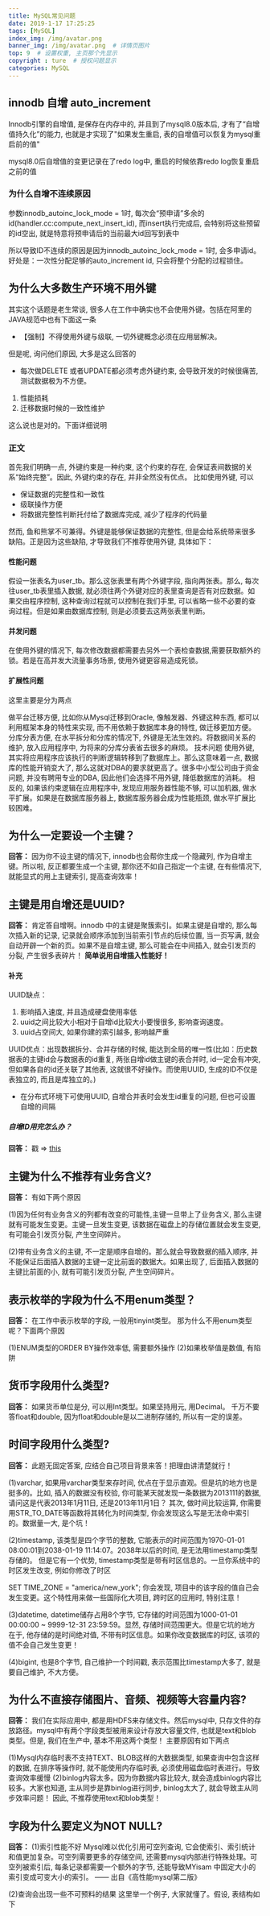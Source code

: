```yaml
---
title: MySQL常见问题
date: 2019-1-17 17:25:25
tags: [MySQL]
index_img: /img/avatar.png
banner_img: /img/avatar.png  # 详情页图片
top: 9  # 设置权重, 主页那个先显示
copyright : ture  # 授权问题显示
categories: MySQL
---
```


<!-- more -->

## innodb 自增 auto_increment

Innodb引擎的自增值, 是保存在内存中的, 并且到了mysql8.0版本后, 才有了“自增值持久化”的能力, 也就是才实现了"如果发生重启, 表的自增值可以恢复为mysql重启前的值"

mysql8.0后自增值的变更记录在了redo log中, 重启的时候依靠redo log恢复重启之前的值

### 为什么自增不连续原因
参数innodb_autoinc_lock_mode = 1时, 每次会“预申请”多余的id(handler.cc:compute_next_insert_id), 而insert执行完成后, 会特别将这些预留的id空出, 就是特意将预申请后的当前最大id回写到表中

所以导致ID不连续的原因是因为innodb_autoinc_lock_mode = 1时, 会多申请id。好处是：一次性分配足够的auto_increment id, 只会将整个分配的过程锁住。

## 为什么大多数生产环境不用外键
其实这个话题是老生常谈, 很多人在工作中确实也不会使用外键。包括在阿里的JAVA规范中也有下面这一条

- 【强制】不得使用外键与级联, 一切外键概念必须在应用层解决。

但是呢, 询问他们原因, 大多是这么回答的

- 每次做DELETE 或者UPDATE都必须考虑外键约束, 会导致开发的时候很痛苦,测试数据极为不方便。
1. 性能损耗
2. 迁移数据时候的一致性维护

这么说也是对的。下面详细说明

### 正文

首先我们明确一点, 外键约束是一种约束, 这个约束的存在, 会保证表间数据的关系“始终完整”。因此, 外键约束的存在, 并非全然没有优点。
比如使用外键, 可以

- 保证数据的完整性和一致性
- 级联操作方便
- 将数据完整性判断托付给了数据库完成, 减少了程序的代码量

然而, 鱼和熊掌不可兼得。外键是能够保证数据的完整性, 但是会给系统带来很多缺陷。正是因为这些缺陷, 才导致我们不推荐使用外键, 具体如下：

#### 性能问题

假设一张表名为user_tb。那么这张表里有两个外键字段, 指向两张表。那么, 每次往user_tb表里插入数据, 就必须往两个外键对应的表里查询是否有对应数据。如果交由程序控制, 这种查询过程就可以控制在我们手里, 可以省略一些不必要的查询过程。但是如果由数据库控制, 则是必须要去这两张表里判断。

#### 并发问题

在使用外键的情况下, 每次修改数据都需要去另外一个表检查数据,需要获取额外的锁。若是在高并发大流量事务场景, 使用外键更容易造成死锁。

#### 扩展性问题

这里主要是分为两点

做平台迁移方便, 比如你从Mysql迁移到Oracle, 像触发器、外键这种东西, 都可以利用框架本身的特性来实现, 而不用依赖于数据库本身的特性, 做迁移更加方便。
分库分表方便, 在水平拆分和分库的情况下, 外键是无法生效的。将数据间关系的维护, 放入应用程序中, 为将来的分库分表省去很多的麻烦。
技术问题
使用外键, 其实将应用程序应该执行的判断逻辑转移到了数据库上。那么这意味着一点, 数据库的性能开销变大了, 那么这就对DBA的要求就更高了。很多中小型公司由于资金问题, 并没有聘用专业的DBA, 因此他们会选择不用外键, 降低数据库的消耗。
相反的, 如果该约束逻辑在应用程序中, 发现应用服务器性能不够, 可以加机器, 做水平扩展。如果是在数据库服务器上, 数据库服务器会成为性能瓶颈, 做水平扩展比较困难。


## 为什么一定要设一个主键？

**回答：** 因为你不设主键的情况下, innodb也会帮你生成一个隐藏列, 作为自增主键。所以啦, 反正都要生成一个主键, 那你还不如自己指定一个主键, 在有些情况下, 就能显式的用上主键索引, 提高查询效率！

## 主键是用自增还是UUID?

**回答：** 肯定答自增啊。innodb 中的主键是聚簇索引。如果主键是自增的, 那么每次插入新的记录, 记录就会顺序添加到当前索引节点的后续位置, 当一页写满, 就会自动开辟一个新的页。如果不是自增主键, 那么可能会在中间插入, 就会引发页的分裂, 产生很多表碎片！  **简单说用自增插入性能好！**

#### 补充
UUID缺点： 
1. 影响插入速度,  并且造成硬盘使用率低
2. uuid之间比较大小相对于自增id比较大小要慢很多,  影响查询速度。
3. uuid占空间大,  如果你建的索引越多,  影响越严重

UUID优点：出现数据拆分、合并存储的时候, 能达到全局的唯一性(比如：历史数据表的主键id会与数据表的id重复, 两张自增id做主键的表合并时, id一定会有冲突, 但如果各自的id还关联了其他表, 这就很不好操作。而使用UUID, 生成的ID不仅是表独立的, 而且是库独立的。)
- 在分布式环境下可使用UUID, 自增合并表时会发生id重复的问题, 但也可设置自增的间隔

##### 自增ID用完怎么办？

**回答：** 戳 => [this](https://www.cnblogs.com/rjzheng/p/10669043.html)

## 主键为什么不推荐有业务含义?
**回答：** 有如下两个原因

(1)因为任何有业务含义的列都有改变的可能性,主键一旦带上了业务含义, 那么主键就有可能发生变更。主键一旦发生变更, 该数据在磁盘上的存储位置就会发生变更, 有可能会引发页分裂, 产生空间碎片。

(2)带有业务含义的主键, 不一定是顺序自增的。那么就会导致数据的插入顺序, 并不能保证后面插入数据的主键一定比前面的数据大。如果出现了, 后面插入数据的主键比前面的小, 就有可能引发页分裂, 产生空间碎片。

## 表示枚举的字段为什么不用enum类型？

**回答：** 在工作中表示枚举的字段, 一般用tinyint类型。
那为什么不用enum类型呢？下面两个原因

(1)ENUM类型的ORDER BY操作效率低, 需要额外操作
(2)如果枚举值是数值, 有陷阱

## 货币字段用什么类型?

**回答：** 如果货币单位是分, 可以用Int类型。如果坚持用元, 用Decimal。
千万不要答float和double, 因为float和double是以二进制存储的, 所以有一定的误差。

## 时间字段用什么类型?
**回答：** 此题无固定答案, 应结合自己项目背景来答！把理由讲清楚就行！

(1)varchar, 如果用varchar类型来存时间, 优点在于显示直观。但是坑的地方也是挺多的。比如, 插入的数据没有校验, 你可能某天就发现一条数据为2013111的数据, 请问这是代表2013年1月11日, 还是2013年11月1日？
其次, 做时间比较运算, 你需要用STR_TO_DATE等函数将其转化为时间类型, 你会发现这么写是无法命中索引的。数据量一大, 是个坑！

(2)timestamp, 该类型是四个字节的整数, 它能表示的时间范围为1970-01-01 08:00:01到2038-01-19 11:14:07。2038年以后的时间, 是无法用timestamp类型存储的。
但是它有一个优势, timestamp类型是带有时区信息的。一旦你系统中的时区发生改变, 例如你修改了时区

SET TIME_ZONE = "america/new_york";
你会发现, 项目中的该字段的值自己会发生变更。这个特性用来做一些国际化大项目, 跨时区的应用时, 特别注意！

(3)datetime, datetime储存占用8个字节, 它存储的时间范围为1000-01-01 00:00:00 ~ 9999-12-31 23:59:59。显然, 存储时间范围更大。但是它坑的地方在于, 他存储的是时间绝对值, 不带有时区信息。如果你改变数据库的时区, 该项的值不会自己发生变更！

(4)bigint, 也是8个字节, 自己维护一个时间戳, 表示范围比timestamp大多了, 就是要自己维护, 不大方便。

## 为什么不直接存储图片、音频、视频等大容量内容?
**回答：** 我们在实际应用中, 都是用HDFS来存储文件。然后mysql中, 只存文件的存放路径。mysql中有两个字段类型被用来设计存放大容量文件, 也就是text和blob类型。但是, 我们在生产中, 基本不用这两个类型！
主要原因有如下两点

(1)Mysql内存临时表不支持TEXT、BLOB这样的大数据类型, 如果查询中包含这样的数据, 在排序等操作时, 就不能使用内存临时表, 必须使用磁盘临时表进行。导致查询效率缓慢
(2)binlog内容太多。因为你数据内容比较大, 就会造成binlog内容比较多。大家也知道, 主从同步是靠binlog进行同步, binlog太大了, 就会导致主从同步效率问题！
因此, 不推荐使用text和blob类型！

## 字段为什么要定义为NOT NULL?
**回答：** 
(1)索引性能不好
Mysql难以优化引用可空列查询, 它会使索引、索引统计和值更加复杂。可空列需要更多的存储空间, 还需要mysql内部进行特殊处理。可空列被索引后, 每条记录都需要一个额外的字节, 还能导致MYisam 中固定大小的索引变成可变大小的索引。
—— 出自《高性能mysql第二版》

(2)查询会出现一些不可预料的结果
这里举一个例子, 大家就懂了。假设, 表结构如下

